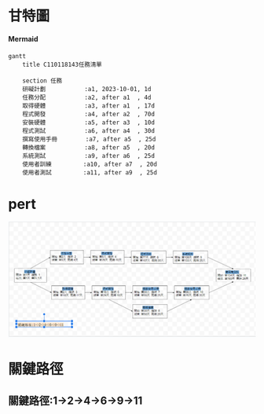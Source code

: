 # 甘特圖
#### Mermaid
```mermaid
gantt
    title C110118143任務清單

    section 任務
    研礙計劃           :a1, 2023-10-01, 1d
    任務分配           :a2, after a1  , 4d
    取得硬體           :a3, after a1  , 17d
    程式開發           :a4, after a2  , 70d
    安裝硬體           :a5, after a3  , 10d
    程式測試           :a6, after a4  , 30d
    撰寫使用手冊        :a7, after a5  , 25d
    轉換檔案           :a8, after a5  , 20d
    系統測試           :a9, after a6  , 25d
    使用者訓練         :a10, after a7  , 20d
    使用者測試         :a11, after a9  , 25d
```
# pert
![1](pert_diagram.png)
# 關鍵路徑
## 關鍵路徑:1->2->4->6->9->11


